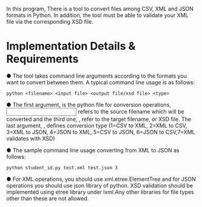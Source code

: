 In this program, There is a tool to convert files among CSV, XML and JSON formats in Python. In addition, the tool must be able to validate your XML file via the corresponding XSD file.

# Implementation Details & Requirements

● The tool takes command line arguments according to the formats you want to convert between them. A typical command line usage is as follows:

    python <filename> <input file> <output file/xsd file> <type>
    
● The first argument, <filename> is the python file for conversion operations, <input file> refers to the source filename which will be converted and the third one,
<output file>, refer to the target filename, or XSD file. The last argument, <type>, defines conversion type (1=CSV to XML, 2=XML to CSV, 3=XML to JSON, 4=JSON to XML, 5=CSV to JSON, 6=JSON to CSV,7=XML validates with XSD)
  
● The sample command line usage converting from XML to JSON as follows:

    python student_id.py test.xml test.json 3
    
● For XML operations, you should use xml.etree.ElementTree and for JSON operations you should use json library of python. XSD validation should be implemented using etree library under lxml.Any other libraries for file types other than these are not allowed.
